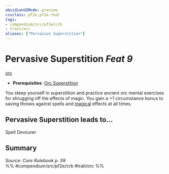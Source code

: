 ```yaml
---
obsidianUIMode: preview
cssclass: pf2e,pf2e-feat
tags:
- compendium/src/pf2e/crb
- trait/orc
aliases: ["Pervasive Superstition"]
---
```

# Pervasive Superstition  *Feat 9*  
[orc](/rules/traits/orc.md)  

- **Prerequisites**: [Orc Superstition](/compendium/feats/orc-superstition.md)

You steep yourself in superstition and practice ancient orc mental exercises for shrugging off the effects of magic. You gain a +1 circumstance bonus to saving throws against spells and [magical](/rules/traits/magical.md) effects at all times.

## Pervasive Superstition leads to...

Spell Devourer

## Summary

*Source: Core Rulebook p. 59*  
%% #compendium/src/pf2e/crb #trait/orc %%